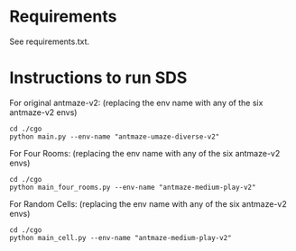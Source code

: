 # Requirements
See requirements.txt.

# Instructions to run SDS

For original antmaze-v2: (replacing the env name with any of the six antmaze-v2 envs)
```
cd ./cgo
python main.py --env-name "antmaze-umaze-diverse-v2"
```

For Four Rooms: (replacing the env name with any of the six antmaze-v2 envs)
```
cd ./cgo
python main_four_rooms.py --env-name "antmaze-medium-play-v2"
```

For Random Cells: (replacing the env name with any of the six antmaze-v2 envs)
```
cd ./cgo
python main_cell.py --env-name "antmaze-medium-play-v2"
```
